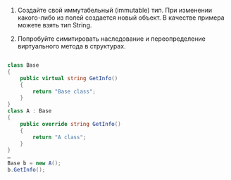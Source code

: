1. Создайте свой иммутабельный (immutable) тип. При изменении какого-либо из полей
создается новый объект. В качестве примера можете взять тип String.

2. Попробуйте симитировать наследование и переопределение виртуального метода в
структурах.
``` C#

class Base
{
    public virtual string GetInfo()
    {
        return "Base class";
    }
}
class A : Base
{
    public override string GetInfo()
    {
        return "A class";
    }
}
…
Base b = new A();
b.GetInfo();
```